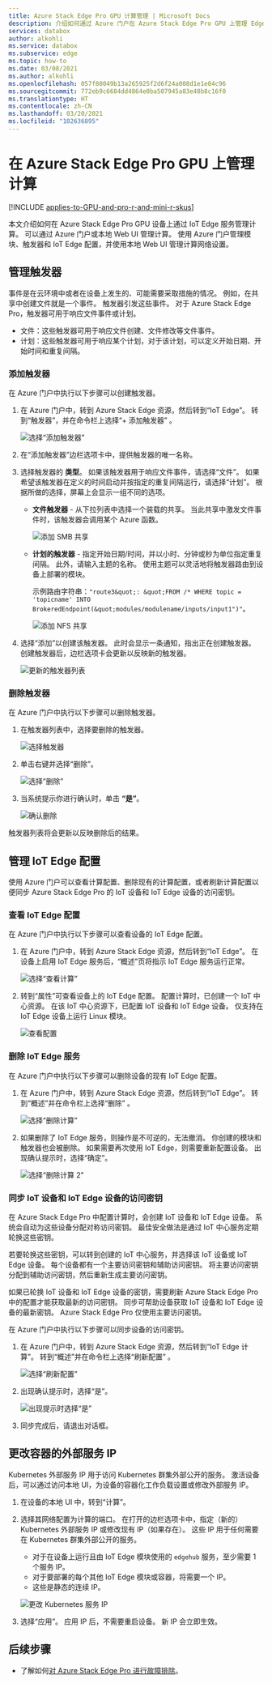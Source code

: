 ```yaml
---
title: Azure Stack Edge Pro GPU 计算管理 | Microsoft Docs
description: 介绍如何通过 Azure 门户在 Azure Stack Edge Pro GPU 上管理 Edge 计算设置（例如触发器和模块）、查看计算配置及删除配置。
services: databox
author: alkohli
ms.service: databox
ms.subservice: edge
ms.topic: how-to
ms.date: 03/08/2021
ms.author: alkohli
ms.openlocfilehash: 057f80049b13a265925f2d6f24a008d1e1e04c96
ms.sourcegitcommit: 772eb9c6684dd4864e0ba507945a83e48b8c16f0
ms.translationtype: HT
ms.contentlocale: zh-CN
ms.lasthandoff: 03/20/2021
ms.locfileid: "102636895"
---
```

# <a name="manage-compute-on-your-azure-stack-edge-pro-gpu"></a>在 Azure Stack Edge Pro GPU 上管理计算

[!INCLUDE [applies-to-GPU-and-pro-r-and-mini-r-skus](../../includes/azure-stack-edge-applies-to-gpu-pro-r-mini-r-sku.md)]

本文介绍如何在 Azure Stack Edge Pro GPU 设备上通过 IoT Edge 服务管理计算。 可以通过 Azure 门户或本地 Web UI 管理计算。 使用 Azure 门户管理模块、触发器和 IoT Edge 配置，并使用本地 Web UI 管理计算网络设置。



## <a name="manage-triggers"></a>管理触发器

事件是在云环境中或者在设备上发生的、可能需要采取措施的情况。 例如，在共享中创建文件就是一个事件。 触发器引发这些事件。 对于 Azure Stack Edge Pro，触发器可用于响应文件事件或计划。

- 文件：这些触发器可用于响应文件创建、文件修改等文件事件。
- 计划：这些触发器可用于响应某个计划，对于该计划，可以定义开始日期、开始时间和重复间隔。


### <a name="add-a-trigger"></a>添加触发器

在 Azure 门户中执行以下步骤可以创建触发器。

1. 在 Azure 门户中，转到 Azure Stack Edge 资源，然后转到“IoT Edge”。 转到“触发器”，并在命令栏上选择“+ 添加触发器” 。

    ![选择“添加触发器”](media/azure-stack-edge-gpu-manage-compute/add-trigger-1-m.png)

2. 在“添加触发器”边栏选项卡中，提供触发器的唯一名称。
    
    <!--Trigger names can only contain numbers, lowercase letters, and hyphens. The share name must be between 3 and 63 characters long and begin with a letter or a number. Each hyphen must be preceded and followed by a non-hyphen character.-->

3. 选择触发器的 **类型**。 如果该触发器用于响应文件事件，请选择“文件”。 如果希望该触发器在定义的时间启动并按指定的重复间隔运行，请选择“计划”。 根据所做的选择，屏幕上会显示一组不同的选项。

    - **文件触发器** - 从下拉列表中选择一个装载的共享。 当此共享中激发文件事件时，该触发器会调用某个 Azure 函数。

        ![添加 SMB 共享](media/azure-stack-edge-gpu-manage-compute/add-file-trigger.png)

    - **计划的触发器** - 指定开始日期/时间，并以小时、分钟或秒为单位指定重复间隔。 此外，请输入主题的名称。 使用主题可以灵活地将触发器路由到设备上部署的模块。

        示例路由字符串：`"route3&quot;: &quot;FROM /* WHERE topic = 'topicname' INTO BrokeredEndpoint(&quot;modules/modulename/inputs/input1")"`。

        ![添加 NFS 共享](media/azure-stack-edge-gpu-manage-compute/add-scheduled-trigger.png)

4. 选择“添加”以创建该触发器。 此时会显示一条通知，指出正在创建触发器。 创建触发器后，边栏选项卡会更新以反映新的触发器。
 
    ![更新的触发器列表](media/azure-stack-edge-gpu-manage-compute/add-trigger-2.png)

### <a name="delete-a-trigger"></a>删除触发器

在 Azure 门户中执行以下步骤可以删除触发器。

1. 在触发器列表中，选择要删除的触发器。

    ![选择触发器](media/azure-stack-edge-gpu-manage-compute/delete-trigger-1.png)

2. 单击右键并选择“删除”。

    ![选择“删除”](media/azure-stack-edge-gpu-manage-compute/delete-trigger-2.png)

3. 当系统提示你进行确认时，单击 **“是”**。

    ![确认删除](media/azure-stack-edge-gpu-manage-compute/delete-trigger-3.png)

触发器列表将会更新以反映删除后的结果。

## <a name="manage-iot-edge-configuration"></a>管理 IoT Edge 配置

使用 Azure 门户可以查看计算配置、删除现有的计算配置，或者刷新计算配置以便同步 Azure Stack Edge Pro 的 IoT 设备和 IoT Edge 设备的访问密钥。

### <a name="view-iot-edge-configuration"></a>查看 IoT Edge 配置

在 Azure 门户中执行以下步骤可以查看设备的 IoT Edge 配置。

1. 在 Azure 门户中，转到 Azure Stack Edge 资源，然后转到“IoT Edge”。 在设备上启用 IoT Edge 服务后，“概述”页将指示 IoT Edge 服务运行正常。

    ![选择“查看计算”](media/azure-stack-edge-gpu-manage-compute/view-compute-1.png)

2. 转到“属性”可查看设备上的 IoT Edge 配置。 配置计算时，已创建一个 IoT 中心资源。 在该 IoT 中心资源下，已配置 IoT 设备和 IoT Edge 设备。 仅支持在 IoT Edge 设备上运行 Linux 模块。

    ![查看配置](media/azure-stack-edge-gpu-manage-compute/view-compute-2.png)


### <a name="remove-iot-edge-service"></a>删除 IoT Edge 服务

在 Azure 门户中执行以下步骤可以删除设备的现有 IoT Edge 配置。

1. 在 Azure 门户中，转到 Azure Stack Edge 资源，然后转到“IoT Edge”。 转到“概述”并在命令栏上选择“删除” 。

    ![选择“删除计算”](media/azure-stack-edge-gpu-manage-compute/remove-compute-1.png)

2. 如果删除了 IoT Edge 服务，则操作是不可逆的，无法撤消。 你创建的模块和触发器也会被删除。 如果需要再次使用 IoT Edge，则需要重新配置设备。 出现确认提示时，选择“确定”。

    ![选择“删除计算 2”](media/azure-stack-edge-gpu-manage-compute/remove-compute-2.png)

### <a name="sync-up-iot-device-and-iot-edge-device-access-keys"></a>同步 IoT 设备和 IoT Edge 设备的访问密钥

在 Azure Stack Edge Pro 中配置计算时，会创建 IoT 设备和 IoT Edge 设备。 系统会自动为这些设备分配对称访问密钥。 最佳安全做法是通过 IoT 中心服务定期轮换这些密钥。

若要轮换这些密钥，可以转到创建的 IoT 中心服务，并选择该 IoT 设备或 IoT Edge 设备。 每个设备都有一个主要访问密钥和辅助访问密钥。 将主要访问密钥分配到辅助访问密钥，然后重新生成主要访问密钥。

如果已轮换 IoT 设备和 IoT Edge 设备的密钥，需要刷新 Azure Stack Edge Pro 中的配置才能获取最新的访问密钥。 同步可帮助设备获取 IoT 设备和 IoT Edge 设备的最新密钥。 Azure Stack Edge Pro 仅使用主要访问密钥。

在 Azure 门户中执行以下步骤可以同步设备的访问密钥。

1. 在 Azure 门户中，转到 Azure Stack Edge 资源，然后转到“IoT Edge 计算”。 转到“概述”并在命令栏上选择“刷新配置” 。

    ![选择“刷新配置”](media/azure-stack-edge-gpu-manage-compute/refresh-configuration-1.png)

2. 出现确认提示时，选择“是”。

    ![出现提示时选择“是”](media/azure-stack-edge-gpu-manage-compute/refresh-configuration-2.png)

3. 同步完成后，请退出对话框。

## <a name="change-external-service-ips-for-containers"></a>更改容器的外部服务 IP

Kubernetes 外部服务 IP 用于访问 Kubernetes 群集外部公开的服务。 激活设备后，可以通过访问本地 UI，为设备的容器化工作负载设置或修改外部服务 IP。


1. 在设备的本地 UI 中，转到“计算”。
1. 选择其网络配置为计算的端口。 在打开的边栏选项卡中，指定（新的）Kubernetes 外部服务 IP 或修改现有 IP（如果存在）。 这些 IP 用于任何需要在 Kubernetes 群集外部公开的服务。 
    - 对于在设备上运行且由 IoT Edge 模块使用的 `edgehub` 服务，至少需要 1 个服务 IP。 
    - 对于要部署的每个其他 IoT Edge 模块或容器，将需要一个 IP。 
    - 这些是静态的连续 IP。

    ![更改 Kubernetes 服务 IP](media/azure-stack-edge-gpu-manage-compute/change-service-ips-1.png)

1. 选择“应用”。 应用 IP 后，不需要重启设备。 新 IP 会立即生效。


## <a name="next-steps"></a>后续步骤

- 了解如何[对 Azure Stack Edge Pro 进行故障排除](azure-stack-edge-gpu-troubleshoot.md)。
